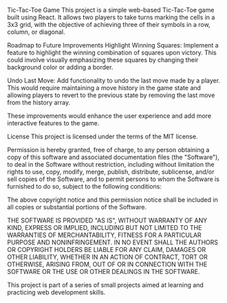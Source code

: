 Tic-Tac-Toe Game
This project is a simple web-based Tic-Tac-Toe game built using React. It allows two players to take turns marking the cells in a 3x3 grid, with the objective of achieving three of their symbols in a row, column, or diagonal.

Roadmap to Future Improvements
Highlight Winning Squares: Implement a feature to highlight the winning combination of squares upon victory. This could involve visually emphasizing these squares by changing their background color or adding a border.

Undo Last Move: Add functionality to undo the last move made by a player. This would require maintaining a move history in the game state and allowing players to revert to the previous state by removing the last move from the history array.

These improvements would enhance the user experience and add more interactive features to the game.

License
This project is licensed under the terms of the MIT license. 

Permission is hereby granted, free of charge, to any person obtaining a copy
of this software and associated documentation files (the "Software"), to deal
in the Software without restriction, including without limitation the rights
to use, copy, modify, merge, publish, distribute, sublicense, and/or sell
copies of the Software, and to permit persons to whom the Software is
furnished to do so, subject to the following conditions:

The above copyright notice and this permission notice shall be included in all
copies or substantial portions of the Software.

THE SOFTWARE IS PROVIDED "AS IS", WITHOUT WARRANTY OF ANY KIND, EXPRESS OR
IMPLIED, INCLUDING BUT NOT LIMITED TO THE WARRANTIES OF MERCHANTABILITY,
FITNESS FOR A PARTICULAR PURPOSE AND NONINFRINGEMENT. IN NO EVENT SHALL THE
AUTHORS OR COPYRIGHT HOLDERS BE LIABLE FOR ANY CLAIM, DAMAGES OR OTHER
LIABILITY, WHETHER IN AN ACTION OF CONTRACT, TORT OR OTHERWISE, ARISING FROM,
OUT OF OR IN CONNECTION WITH THE SOFTWARE OR THE USE OR OTHER DEALINGS IN THE
SOFTWARE.

This project is part of a series of small projects aimed at learning and practicing web development skills.
